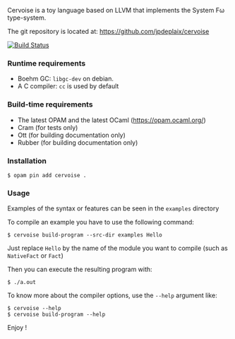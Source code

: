 Cervoise is a toy language based on LLVM that implements the System Fω type-system.

The git repository is located at: https://github.com/jpdeplaix/cervoise

[![Build Status](https://travis-ci.org/jpdeplaix/cervoise.png?branch=master)](https://travis-ci.org/jpdeplaix/cervoise)

### Runtime requirements

* Boehm GC: `libgc-dev` on debian.
* A C compiler: `cc` is used by default

### Build-time requirements

* The latest OPAM and the latest OCaml (https://opam.ocaml.org/)
* Cram (for tests only)
* Ott (for building documentation only)
* Rubber (for building documentation only)

### Installation

```
$ opam pin add cervoise .
```

### Usage

Examples of the syntax or features can be seen in the `examples` directory

To compile an example you have to use the following command:

```
$ cervoise build-program --src-dir examples Hello
```

Just replace `Hello` by the name of the module you want to compile (such as `NativeFact` or `Fact`)

Then you can execute the resulting program with:

```
$ ./a.out
```

To know more about the compiler options, use the `--help` argument like:

```
$ cervoise --help
$ cervoise build-program --help
```


Enjoy !
